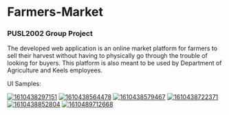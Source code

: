 # Farmers-Market
### PUSL2002 Group Project

The developed web application is an online market platform for farmers to sell their harvest without having to physically go through the trouble of looking for buyers. This platform is also meant to be used by Department of Agriculture and Keels employees.

UI Samples:
 
<a href="https://ibb.co/k67Q944"><img src="https://i.ibb.co/cXBDC66/1610438297151.png" alt="1610438297151" border="0"></a>
<a href="https://ibb.co/hgbNVjj"><img src="https://i.ibb.co/WHZXfww/1610438564478.png" alt="1610438564478" border="0"></a>
<a href="https://ibb.co/RYtLsGh"><img src="https://i.ibb.co/bQYpCjH/1610438579467.png" alt="1610438579467" border="0"></a>
<a href="https://ibb.co/rwFFJXJ"><img src="https://i.ibb.co/NyttzGz/1610438722371.png" alt="1610438722371" border="0"></a>
<a href="https://ibb.co/6td766Y"><img src="https://i.ibb.co/SmL4qqN/1610438852804.png" alt="1610438852804" border="0"></a>
<a href="https://ibb.co/mhCrrWT"><img src="https://i.ibb.co/qmMLLQj/1610489712668.png" alt="1610489712668" border="0"></a>
